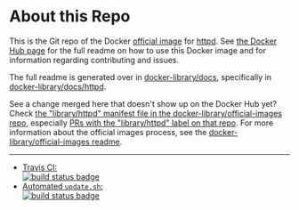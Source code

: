 # About this Repo

This is the Git repo of the Docker [official image](https://docs.docker.com/docker-hub/official_repos/) for [httpd](https://registry.hub.docker.com/_/httpd/). See [the Docker Hub page](https://registry.hub.docker.com/_/httpd/) for the full readme on how to use this Docker image and for information regarding contributing and issues.

The full readme is generated over in [docker-library/docs](https://github.com/docker-library/docs), specifically in [docker-library/docs/httpd](https://github.com/docker-library/docs/tree/master/httpd).

See a change merged here that doesn't show up on the Docker Hub yet? Check [the "library/httpd" manifest file in the docker-library/official-images repo](https://github.com/docker-library/official-images/blob/master/library/httpd), especially [PRs with the "library/httpd" label on that repo](https://github.com/docker-library/official-images/labels/library%2Fhttpd). For more information about the official images process, see the [docker-library/official-images readme](https://github.com/docker-library/official-images/blob/master/README.md).

---

-	[Travis CI:  
	![build status badge](https://img.shields.io/travis/docker-library/httpd/master.svg)](https://travis-ci.org/docker-library/httpd/branches)
-	[Automated `update.sh`:  
	![build status badge](https://doi-janky.infosiftr.net/job/update.sh/job/httpd/badge/icon)](https://doi-janky.infosiftr.net/job/update.sh/job/httpd)

<!-- THIS FILE IS GENERATED BY https://github.com/docker-library/docs/blob/master/generate-repo-stub-readme.sh -->
